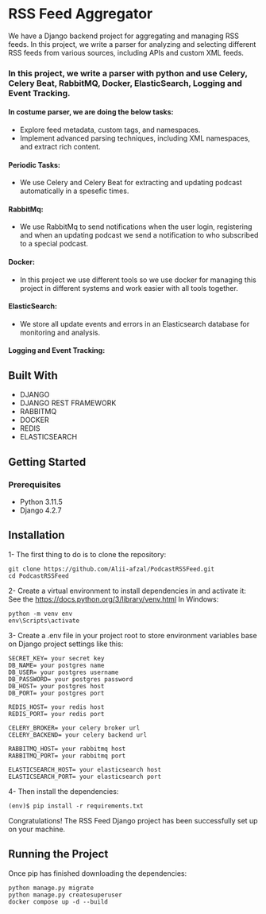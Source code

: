 # RSS Feed Aggregator
We have a Django backend project for aggregating and managing RSS feeds. In this project, we write a parser for analyzing and selecting different RSS feeds from various sources, including APIs and custom XML feeds.

### In this project, we write a parser with python and use Celery, Celery Beat, RabbitMQ, Docker, ElasticSearch, Logging and Event Tracking.
#### In costume parser, we are doing the below tasks:
+ Explore feed metadata, custom tags, and namespaces.
+ Implement advanced parsing techniques, including XML namespaces, and extract rich content.
#### Periodic Tasks:
+ We use Celery and Celery Beat for extracting and updating podcast automatically in a spesefic times.
#### RabbitMq:
+ We use RabbitMq to send notifications when the user login, registering and when an updating podcast we send a notification to who subscribed to a special podcast.
#### Docker:
+ In this project we use different tools so we use docker for managing this project in different systems and work easier with all tools together.
#### ElasticSearch:
+ We store all update events and errors in an Elasticsearch database for monitoring and analysis.
#### Logging and Event Tracking:
## Built With
+ DJANGO
+ DJANGO REST FRAMEWORK
+ RABBITMQ
+ DOCKER
+ REDIS
+ ELASTICSEARCH

## Getting Started
### Prerequisites
+ Python 3.11.5
+ Django 4.2.7

## Installation
1- The first thing to do is to clone the repository:
```
git clone https://github.com/Alii-afzal/PodcastRSSFeed.git
cd PodcastRSSFeed 
```
2- Create a virtual environment to install dependencies in and activate it:
See the https://docs.python.org/3/library/venv.html
In Windows:
```
python -m venv env
env\Scripts\activate
```
3- Create a .env file in your project root to store environment variables base on Django project settings like this:
```
SECRET_KEY= your secret key
DB_NAME= your postgres name
DB_USER= your postgres username
DB_PASSWORD= your postgres password
DB_HOST= your postgres host
DB_PORT= your postgres port

REDIS_HOST= your redis host
REDIS_PORT= your redis port

CELERY_BROKER= your celery broker url
CELERY_BACKEND= your celery backend url

RABBITMQ_HOST= your rabbitmq host
RABBITMQ_PORT= your rabbitmq port

ELASTICSEARCH_HOST= your elasticsearch host
ELASTICSEARCH_PORT= your elasticsearch port
```
4- Then install the dependencies:
```
(env)$ pip install -r requirements.txt
```
Congratulations! The RSS Feed Django project has been successfully set up on your machine.
## Running the Project
Once pip has finished downloading the dependencies:
```
python manage.py migrate
python manage.py createsuperuser
docker compose up -d --build
```
